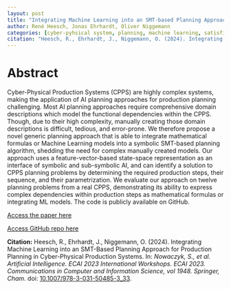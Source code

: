 ```yaml
---
layout: post
title: "Integrating Machine Learning into an SMT-based Planning Approach for Production Planning in Cyber-Physical Production Systems"
author: René Heesch, Jonas Ehrhardt, Oliver Niggemann
categories: [cyber-pyhsical system, planning, machine learning, satisfiability modulo theory]
citation: "Heesch, R., Ehrhardt, J., Niggemann, O. (2024). Integrating Machine Learning into an SMT-Based Planning Approach for Production Planning in Cyber-Physical Production Systems. In: *Nowaczyk, S., et al. Artificial Intelligence. ECAI 2023 International Workshops. ECAI 2023. Communications in Computer and Information Science, vol 1948. Springer, Cham*. doi: [10.1007/978-3-031-50485-3_33](https://doi.org/10.1007/978-3-031-50485-3_33)."
---
```


# Abstract
Cyber-Physical Production Systems (CPPS) are highly complex systems, making the application of AI planning approaches for production planning challenging.
Most AI planning approaches require comprehensive domain descriptions which model the functional dependencies within the CPPS.
Though, due to their high complexity, manually creating those domain descriptions is difficult, tedious, and error-prone.
We therefore propose a novel generic planning approach that is able to integrate mathematical formulas or Machine Learning models into a symbolic SMT-based planning algorithm, shedding the need for complex manually created models. 
Our approach uses a feature-vector-based state-space representation as an interface of symbolic and sub-symbolic AI, and can identify a solution to CPPS planning problems by determining the required production steps, their sequence, and their parametrization.
We evaluate our approach on twelve planning problems from a real CPPS, demonstrating its ability to express complex dependencies within production steps as mathematical formulas or integrating ML models.
The code is publicly available on GitHub.

[Access the paper here](https://doi.org/10.1007/978-3-031-50485-3_33)

[Access GitHub repo here](https://github.com/RHeesch/rainer)

**Citation:** Heesch, R., Ehrhardt, J., Niggemann, O. (2024). Integrating Machine Learning into an SMT-Based Planning Approach for Production Planning in Cyber-Physical Production Systems. In: *Nowaczyk, S., et al. Artificial Intelligence. ECAI 2023 International Workshops. ECAI 2023. Communications in Computer and Information Science, vol 1948. Springer, Cham*. doi: [10.1007/978-3-031-50485-3_33](https://doi.org/10.1007/978-3-031-50485-3_33).


